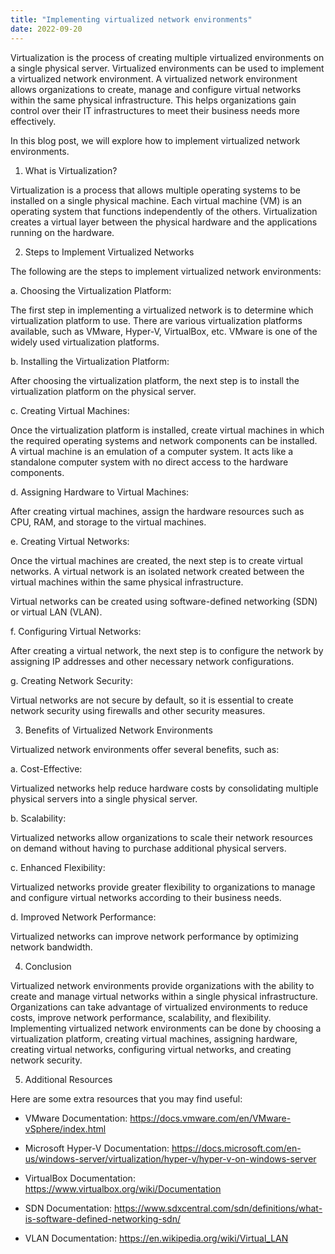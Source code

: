 ```yaml
---
title: "Implementing virtualized network environments"
date: 2022-09-20
---
```





Virtualization is the process of creating multiple virtualized environments on a single physical server. Virtualized environments can be used to implement a virtualized network environment. A virtualized network environment allows organizations to create, manage and configure virtual networks within the same physical infrastructure. This helps organizations gain control over their IT infrastructures to meet their business needs more effectively.

In this blog post, we will explore how to implement virtualized network environments.

1. What is Virtualization?

Virtualization is a process that allows multiple operating systems to be installed on a single physical machine. Each virtual machine (VM) is an operating system that functions independently of the others. Virtualization creates a virtual layer between the physical hardware and the applications running on the hardware.

2. Steps to Implement Virtualized Networks

The following are the steps to implement virtualized network environments:

a. Choosing the Virtualization Platform:

The first step in implementing a virtualized network is to determine which virtualization platform to use. There are various virtualization platforms available, such as VMware, Hyper-V, VirtualBox, etc. VMware is one of the widely used virtualization platforms.

b. Installing the Virtualization Platform:

After choosing the virtualization platform, the next step is to install the virtualization platform on the physical server.

c. Creating Virtual Machines:

Once the virtualization platform is installed, create virtual machines in which the required operating systems and network components can be installed. A virtual machine is an emulation of a computer system. It acts like a standalone computer system with no direct access to the hardware components.

d. Assigning Hardware to Virtual Machines:

After creating virtual machines, assign the hardware resources such as CPU, RAM, and storage to the virtual machines.

e. Creating Virtual Networks:

Once the virtual machines are created, the next step is to create virtual networks. A virtual network is an isolated network created between the virtual machines within the same physical infrastructure.

Virtual networks can be created using software-defined networking (SDN) or virtual LAN (VLAN). 

f. Configuring Virtual Networks:

After creating a virtual network, the next step is to configure the network by assigning IP addresses and other necessary network configurations.

g. Creating Network Security:

Virtual networks are not secure by default, so it is essential to create network security using firewalls and other security measures.

3. Benefits of Virtualized Network Environments

Virtualized network environments offer several benefits, such as:

a. Cost-Effective:

Virtualized networks help reduce hardware costs by consolidating multiple physical servers into a single physical server.

b. Scalability:

Virtualized networks allow organizations to scale their network resources on demand without having to purchase additional physical servers.

c. Enhanced Flexibility:

Virtualized networks provide greater flexibility to organizations to manage and configure virtual networks according to their business needs.

d. Improved Network Performance:

Virtualized networks can improve network performance by optimizing network bandwidth.

4. Conclusion

Virtualized network environments provide organizations with the ability to create and manage virtual networks within a single physical infrastructure. Organizations can take advantage of virtualized environments to reduce costs, improve network performance, scalability, and flexibility. Implementing virtualized network environments can be done by choosing a virtualization platform, creating virtual machines, assigning hardware, creating virtual networks, configuring virtual networks, and creating network security.

5. Additional Resources

Here are some extra resources that you may find useful:

- VMware Documentation: https://docs.vmware.com/en/VMware-vSphere/index.html

- Microsoft Hyper-V Documentation: https://docs.microsoft.com/en-us/windows-server/virtualization/hyper-v/hyper-v-on-windows-server

- VirtualBox Documentation: https://www.virtualbox.org/wiki/Documentation

- SDN Documentation: https://www.sdxcentral.com/sdn/definitions/what-is-software-defined-networking-sdn/

- VLAN Documentation: https://en.wikipedia.org/wiki/Virtual_LAN

